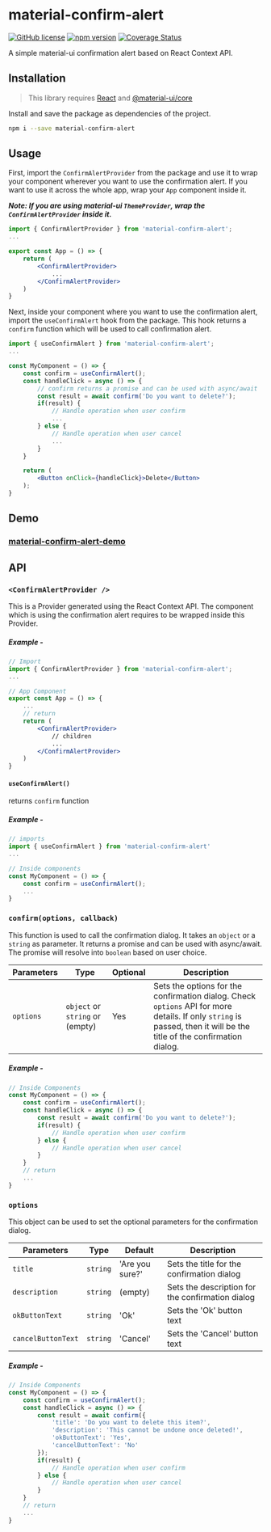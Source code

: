 # material-confirm-alert

[![GitHub license](https://img.shields.io/github/license/anaekin/material-confirm-alert)](https://github.com/anaekin/material-confirm-alert/blob/master/LICENSE) [![npm version](https://img.shields.io/npm/v/material-confirm-alert)](https://www.npmjs.com/package/material-confirm-alert) [![Coverage Status](https://img.shields.io/coveralls/github/anaekin/material-confirm-alert)](https://coveralls.io/github/anaekin/material-confirm-alert?branch=master)

A simple material-ui confirmation alert based on React Context API.

## Installation

> This library requires [React](https://reactjs.org/) and [@material-ui/core](https://www.npmjs.com/package/@material-ui/core)

Install and save the package as dependencies of the project.

```sh
npm i --save material-confirm-alert
```

## Usage

First, import the `ConfirmAlertProvider` from the package and use it to wrap your component wherever you want to use the confirmation alert.
If you want to use it across the whole app, wrap your `App` component inside it.

**_Note: If you are using material-ui `ThemeProvider`, wrap the `ConfirmAlertProvider` inside it._**

```jsx
import { ConfirmAlertProvider } from 'material-confirm-alert';
...

export const App = () => {
    return (
        <ConfirmAlertProvider>
            ...
        </ConfirmAlertProvider>
    )
}
```

Next, inside your component where you want to use the confirmation alert, import the `useConfirmAlert` hook from the package. This hook returns a `confirm` function which will be used to call confirmation alert.

```jsx
import { useConfirmAlert } from 'material-confirm-alert';
...

const MyComponent = () => {
    const confirm = useConfirmAlert();
    const handleClick = async () => {
        // confirm returns a promise and can be used with async/await
        const result = await confirm('Do you want to delete?');
        if(result) {
            // Handle operation when user confirm
            ...
        } else {
            // Handle operation when user cancel
            ...
        }
    }

    return (
        <Button onClick={handleClick}>Delete</Button>
    );
}
```

## Demo

### [material-confirm-alert-demo](https://codesandbox.io/s/material-confirm-alert-demo-30801?file=/src/App.js)

## API

### `<ConfirmAlertProvider />`

This is a Provider generated using the React Context API. The component which is using the confirmation alert requires to be wrapped inside this Provider.

##### Example -

```jsx
// Import
import { ConfirmAlertProvider } from 'material-confirm-alert';
...

// App Component
export const App = () => {
    ...
    // return
    return (
        <ConfirmAlertProvider>
            // children
            ...
        </ConfirmAlertProvider>
    )
}
```

#### `useConfirmAlert()`

returns `confirm` function

##### Example -

```jsx
// imports
import { useConfirmAlert } from 'material-confirm-alert'
...

// Inside components
const MyComponent = () => {
    const confirm = useConfirmAlert();
    ...
}
```

### `confirm(options, callback)`

This function is used to call the confirmation dialog. It takes an `object` or a `string` as parameter.
It returns a promise and can be used with async/await. The promise will resolve into `boolean` based on user choice.

| Parameters | Type                            | Optional | Description                                                                                                                                                           |
| ---------- | ------------------------------- | -------- | --------------------------------------------------------------------------------------------------------------------------------------------------------------------- |
| `options`  | `object` or `string` or (empty) | Yes      | Sets the options for the confirmation dialog. Check `options` API for more details. If only `string` is passed, then it will be the title of the confirmation dialog. |

##### Example -

```jsx
// Inside Components
const MyComponent = () => {
    const confirm = useConfirmAlert();
    const handleClick = async () => {
        const result = await confirm('Do you want to delete?');
        if(result) {
            // Handle operation when user confirm
        } else {
            // Handle operation when user cancel
        }
    }
    // return
    ...
}
```

### `options`

This object can be used to set the optional parameters for the confirmation dialog.

| Parameters         | Type     | Default         | Description                                      |
| ------------------ | -------- | --------------- | ------------------------------------------------ |
| `title`            | `string` | 'Are you sure?' | Sets the title for the confirmation dialog       |
| `description`      | `string` | (empty)         | Sets the description for the confirmation dialog |
| `okButtonText`     | `string` | 'Ok'            | Sets the 'Ok' button text                        |
| `cancelButtonText` | `string` | 'Cancel'        | Sets the 'Cancel' button text                    |

##### Example -

```jsx
// Inside Components
const MyComponent = () => {
    const confirm = useConfirmAlert();
    const handleClick = async () => {
        const result = await confirm({
            'title': 'Do you want to delete this item?',
            'description': 'This cannot be undone once deleted!',
            'okButtonText': 'Yes',
            'cancelButtonText': 'No'
        });
        if(result) {
            // Handle operation when user confirm
        } else {
            // Handle operation when user cancel
        }
    }
    // return
    ...
}
```
